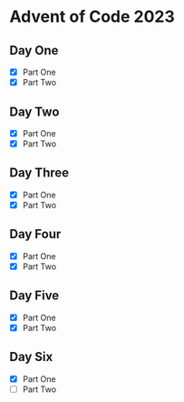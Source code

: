 # Advent of Code 2023

## Day One

- [x] Part One
- [x] Part Two

## Day Two

- [x] Part One
- [x] Part Two

## Day Three

- [x] Part One
- [x] Part Two

## Day Four

- [x] Part One
- [x] Part Two

## Day Five

- [x] Part One
- [x] Part Two

## Day Six

- [x] Part One
- [ ] Part Two
